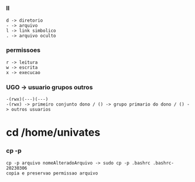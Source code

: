 # 

### ll
```
d -> diretorio 
- -> arquivo
l -> link simbolico
. -> arquivo oculto
```

### permissoes
```
r -> leitura
w -> escrita
x -> execucao
```

### UGO -> usuario grupos outros
```
-(rwx)(---)(---)
-(rwx) -> primeiro conjunto dono / () -> grupo primario do dono / () -> outros usuarios

```
#  cd /home/univates

### cp -p
```
cp -p arquivo nomeAlteradoArquivo -> sudo cp -p .bashrc .bashrc-20230306
copia e preservao permissao arquivo
```

### 
